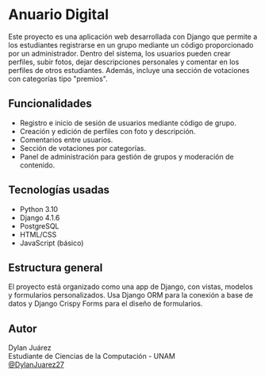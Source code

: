 # Anuario Digital

Este proyecto es una aplicación web desarrollada con Django que permite a los estudiantes registrarse en un grupo mediante un código proporcionado por un administrador. Dentro del sistema, los usuarios pueden crear perfiles, subir fotos, dejar descripciones personales y comentar en los perfiles de otros estudiantes. Además, incluye una sección de votaciones con categorías tipo "premios".

## Funcionalidades

- Registro e inicio de sesión de usuarios mediante código de grupo.
- Creación y edición de perfiles con foto y descripción.
- Comentarios entre usuarios.
- Sección de votaciones por categorías.
- Panel de administración para gestión de grupos y moderación de contenido.

## Tecnologías usadas

- Python 3.10
- Django 4.1.6
- PostgreSQL
- HTML/CSS
- JavaScript (básico)


## Estructura general

El proyecto está organizado como una app de Django, con vistas, modelos y formularios personalizados. Usa Django ORM para la conexión a base de datos y Django Crispy Forms para el diseño de formularios.

## Autor

Dylan Juárez  
Estudiante de Ciencias de la Computación - UNAM  
[@DylanJuarez27](https://github.com/DylanJuarez27)
